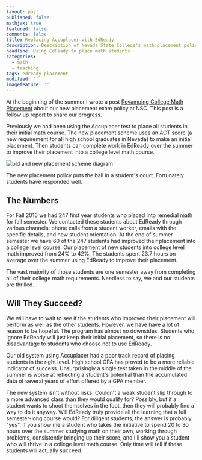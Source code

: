 ```yaml
---
layout: post
published: false
mathjax: true
featured: false
comments: false
title: Replacing Accuplacer with EdReady
description: Description of Nevada State College's math placement policy
headline: Using EdReady to place math students
categories:
  - math
  - teaching
tags: edready placement
modified: ''
imagefeature: ''
---
```

At the beginning of the summer I wrote a post [Revamping College Math Placement](https://sergeballif.github.io/math/teaching/revamping-college-math-placement) about our new placement exam policy at NSC. This post is a follow up report to share our progress.

Previously we had been using the Accuplacer test to place all students in their initial math course.  The new placement scheme uses an ACT score (a new requirement for all high school graduates in Nevada) to make an initial placement. Then students can complete work in EdReady over the summer to improve their placement into a college level math course.

![old and new placement scheme diagram]({{site.baseurl}}/images/NewPlacement.png)

The new placement policy puts the ball in a student's court. Fortunately students have responded well.

## The Numbers

For Fall $2016$ we had $247$ first year students who placed into remedial math for fall semester. We contacted these students about EdReady through various channels: phone calls from a student worker, emails with the specific details, and new student orientation. At the end of summer semester we have $60$ of the $247$ students had improved their placement into a college level course. Our placement of new students into college level math improved from $24\%$ to $42\%$. The students spent $23.7$ hours on average over the summer using EdReady to improve their placement. 

The vast majority of those students are one semester away from completing all of their college math requirements. Needless to say, we and our students are thrilled.

## Will They Succeed?

We will have to wait to see if the students who improved their placement will perform as well as the other students. However, we have have a lot of reason to be hopeful. The program has almost no downsides. Students who ignore EdReady will just keep their initial placement, so there is no disadvantage to students who choose not to use EdReady. 

Our old system using Accuplacer had a poor track record of placing students in the right level. High school GPA has proved to be a more reliable indicator of success. Unsurprisingly a single test taken in the middle of the summer is worse at reflecting a student's potential than the accumulated data of several years of effort offered by a GPA member. 

The new system isn't without risks. Couldn't a weak student slip through to a more advanced class than they would qualify for? Possibly, but if a student wants to shoot themselves in the foot, then they will probably find a way to do it anyway. Will EdReady truly provide all the learning that a full semester-long course would? For diligent students, the answer is probably "yes". If you show me a student who takes the initiative to spend 20 to 30 hours over the summer studying math on their own, working through problems, consistently bringing up their score, and I'll show you a student who will thrive in a college level math course. Only time will tell if these students will actually succeed.
